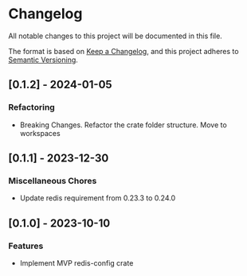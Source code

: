# Changelog

All notable changes to this project will be documented in this file.

The format is based on [Keep a Changelog](https://keepachangelog.com/en/1.0.0/),
and this project adheres to [Semantic Versioning](https://semver.org/spec/v2.0.0.html).

## [0.1.2] - 2024-01-05

### Refactoring

- Breaking Changes. Refactor the crate folder structure. Move to workspaces

## [0.1.1] - 2023-12-30

### Miscellaneous Chores

- Update redis requirement from 0.23.3 to 0.24.0

## [0.1.0] - 2023-10-10

### Features

- Implement MVP redis-config crate